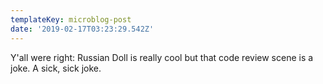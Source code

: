 ```yaml
---
templateKey: microblog-post
date: '2019-02-17T03:23:29.542Z'
---
```


Y'all were right: Russian Doll is really cool but that code review scene is a joke. A sick, sick joke.

